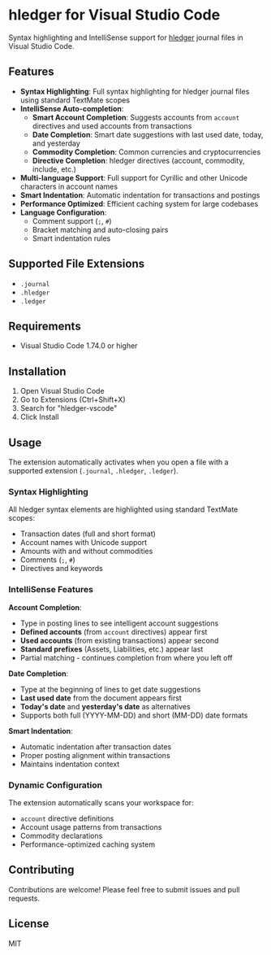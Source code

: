 # hledger for Visual Studio Code

Syntax highlighting and IntelliSense support for [hledger](https://hledger.org) journal files in Visual Studio Code.

## Features

- **Syntax Highlighting**: Full syntax highlighting for hledger journal files using standard TextMate scopes
- **IntelliSense Auto-completion**: 
  - **Smart Account Completion**: Suggests accounts from `account` directives and used accounts from transactions
  - **Date Completion**: Smart date suggestions with last used date, today, and yesterday
  - **Commodity Completion**: Common currencies and cryptocurrencies
  - **Directive Completion**: hledger directives (account, commodity, include, etc.)
- **Multi-language Support**: Full support for Cyrillic and other Unicode characters in account names
- **Smart Indentation**: Automatic indentation for transactions and postings
- **Performance Optimized**: Efficient caching system for large codebases
- **Language Configuration**: 
  - Comment support (`;`, `#`)
  - Bracket matching and auto-closing pairs
  - Smart indentation rules

## Supported File Extensions

- `.journal`
- `.hledger`
- `.ledger`

## Requirements

- Visual Studio Code 1.74.0 or higher

## Installation

1. Open Visual Studio Code
2. Go to Extensions (Ctrl+Shift+X)
3. Search for "hledger-vscode"
4. Click Install

## Usage

The extension automatically activates when you open a file with a supported extension (`.journal`, `.hledger`, `.ledger`).

### Syntax Highlighting

All hledger syntax elements are highlighted using standard TextMate scopes:
- Transaction dates (full and short format)
- Account names with Unicode support
- Amounts with and without commodities
- Comments (`;`, `#`)
- Directives and keywords

### IntelliSense Features

**Account Completion**: 
- Type in posting lines to see intelligent account suggestions
- **Defined accounts** (from `account` directives) appear first
- **Used accounts** (from existing transactions) appear second
- **Standard prefixes** (Assets, Liabilities, etc.) appear last
- Partial matching - continues completion from where you left off

**Date Completion**:
- Type at the beginning of lines to get date suggestions
- **Last used date** from the document appears first
- **Today's date** and **yesterday's date** as alternatives
- Supports both full (YYYY-MM-DD) and short (MM-DD) date formats

**Smart Indentation**:
- Automatic indentation after transaction dates
- Proper posting alignment within transactions
- Maintains indentation context

### Dynamic Configuration

The extension automatically scans your workspace for:
- `account` directive definitions
- Account usage patterns from transactions
- Commodity declarations
- Performance-optimized caching system

## Contributing

Contributions are welcome! Please feel free to submit issues and pull requests.

## License

MIT
